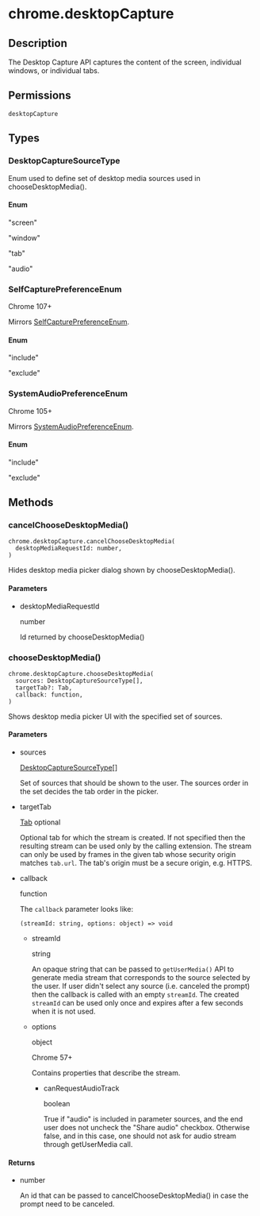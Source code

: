 # chrome.desktopCapture

## Description

The Desktop Capture API captures the content of the screen, individual windows, or individual tabs.

## Permissions

`desktopCapture`

## Types

### DesktopCaptureSourceType

Enum used to define set of desktop media sources used in chooseDesktopMedia().

#### Enum

"screen"

"window"

"tab"

"audio"

### SelfCapturePreferenceEnum

Chrome 107+

Mirrors [SelfCapturePreferenceEnum](https://w3c.github.io/mediacapture-screen-share/#dom-selfcapturepreferenceenum).

#### Enum

"include"

"exclude"

### SystemAudioPreferenceEnum

Chrome 105+

Mirrors [SystemAudioPreferenceEnum](https://w3c.github.io/mediacapture-screen-share/#dom-systemaudiopreferenceenum).

#### Enum

"include"

"exclude"

## Methods

### cancelChooseDesktopMedia()

```
chrome.desktopCapture.cancelChooseDesktopMedia(
  desktopMediaRequestId: number,
)
```

Hides desktop media picker dialog shown by chooseDesktopMedia().

#### Parameters

- desktopMediaRequestId
  
  number
  
  Id returned by chooseDesktopMedia()

### chooseDesktopMedia()

```
chrome.desktopCapture.chooseDesktopMedia(
  sources: DesktopCaptureSourceType[],
  targetTab?: Tab,
  callback: function,
)
```

Shows desktop media picker UI with the specified set of sources.

#### Parameters

- sources
  
  [DesktopCaptureSourceType](#type-DesktopCaptureSourceType)\[]
  
  Set of sources that should be shown to the user. The sources order in the set decides the tab order in the picker.
- targetTab
  
  [Tab](https://developer.chrome.com/docs/extensions/reference/tabs/#type-Tab) optional
  
  Optional tab for which the stream is created. If not specified then the resulting stream can be used only by the calling extension. The stream can only be used by frames in the given tab whose security origin matches `tab.url`. The tab's origin must be a secure origin, e.g. HTTPS.
- callback
  
  function
  
  The `callback` parameter looks like:
  
  ```
  (streamId: string, options: object) => void
  ```
  
  - streamId
    
    string
    
    An opaque string that can be passed to `getUserMedia()` API to generate media stream that corresponds to the source selected by the user. If user didn't select any source (i.e. canceled the prompt) then the callback is called with an empty `streamId`. The created `streamId` can be used only once and expires after a few seconds when it is not used.
  - options
    
    object
    
    Chrome 57+
    
    Contains properties that describe the stream.
    
    - canRequestAudioTrack
      
      boolean
      
      True if "audio" is included in parameter sources, and the end user does not uncheck the "Share audio" checkbox. Otherwise false, and in this case, one should not ask for audio stream through getUserMedia call.

#### Returns

- number
  
  An id that can be passed to cancelChooseDesktopMedia() in case the prompt need to be canceled.